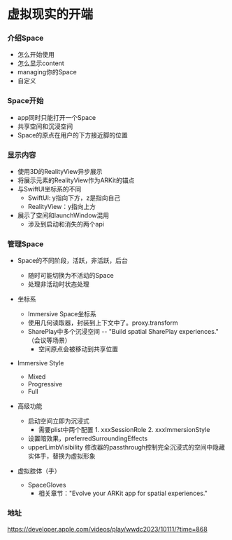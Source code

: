 # 虚拟现实的开端

### 介绍Space
* 怎么开始使用
* 怎么显示content
* managing你的Space
* 自定义

### Space开始
* app同时只能打开一个Space
* 共享空间和沉浸空间
* Space的原点在用户的下方接近脚的位置

### 显示内容

* 使用3D的RealityView异步展示
* 将展示元素的RealityView作为ARKit的锚点
* 与SwiftUI坐标系的不同
	* SwiftUI: y指向下方，z是指向自己
	* RealityView：y指向上方
* 展示了空间和launchWindow混用
	* 涉及到启动和消失的两个api

### 管理Space
* Space的不同阶段，活跃，非活跃，后台
	* 随时可能切换为不活动的Space
	* 处理非活动时状态处理
* 坐标系
	* Immersive Space坐标系
	* 使用几何读取器，封装到上下文中了。proxy.transform
	* SharePlay中多个沉浸空间 -- "Build spatial SharePlay experiences." （会议等场景）
		* 空间原点会被移动到共享位置
* Immersive Style
	* Mixed
	* Progressive
	* Full

* 高级功能
	* 启动空间立即为沉浸式
		* 需要plist中两个配置 1. xxxSessionRole 2. xxxImmersionStyle
	* 设置暗效果，preferredSurroundingEffects
	* upperLimbVisibility 修改器的passthrough控制完全沉浸式的空间中隐藏实体手，替换为虚拟形象
* 虚拟肢体（手）
	* SpaceGloves
		* 相关章节："Evolve your ARKit app for spatial experiences." 


### 地址

https://developer.apple.com/videos/play/wwdc2023/10111/?time=868